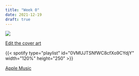 ```yaml
---
title: "Week 0"
date: 2021-12-19
draft: true
---
```

![](/img/week0/week0.png)

[Edit the cover art](https://editor.p5js.org/luketurcotte/sketches/_3aT4UdJQ)

{{< spotify type="playlist" id="0VMUJTSNfWC8cfXo9CYdjY" width="120%" height="250" >}}

[Apple Music](https://music.apple.com/ca/playlist/week-0/pl.u-E1D4bHKj2A5)
